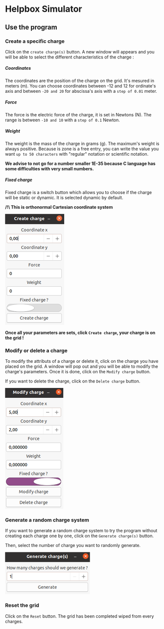 
# Helpbox Simulator

## Use the program

### Create a specific charge

Click on the `create charge(s)` button.
A new window will appears and you will be able to select the different characteristics of the charge :

##### Coordinates
The coordinates are the position of the charge on the grid.
It's mesured in meters (m).
You can choose coordinates between -12 and 12 for ordinate's axis and between `-20 and 20` for abscissa's axis with a `step of 0.01` meter.

##### Force
The force is the electric force of the charge, it is set in Newtons (N).
The range is between `-10 and 10` with a `step of 0.1` Newton.

##### Weight
The weight is the mass of the charge in grams (g).
The maximum's weight is always positive.
Because is zone is a free entry, you can write the value you want `up to 50 characters` with "regular" notation or scientific notation.

**We advise to not go for a number smaller 1E-35 because C language has some difficulties with very small numbers.**

##### Fixed charge
Fixed charge is a switch button which allows you to choose if the charge will be static or dynamic.
It is selected dynamic by default.

**/!\ This is orthonormal Cartesian coordinate system**

![](pictures/create_charge.png)

**Once all your parameters are sets, click `Create charge`, your charge is on the grid !**

### Modify or delete a charge

To modify the attributs of a charge or delete it, click on the charge you have placed on the grid.
A window will pop out and you will be able to modify the charge's parameters. 
Once it is done, click on the `Modify charge` button.
  
If you want to delete the charge, click on the `Delete charge` button.

![](pictures/modify_charge.png)

<div style="page-break-after: always;"></div>

### Generate a random charge system

If you want to generate a random charge system to try the program without creating each charge one by one, click on the `Generate charge(s)` button.

Then, select the number of charge you want to randomly generate.

![](pictures/random_charge.png)


### Reset the grid

Click on the `Reset` button.
The grid has been completed wiped from every charges.